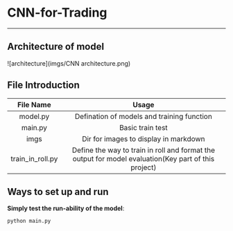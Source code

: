 # CNN-for-Trading
<HR>

## Architecture of model
![architecture](imgs/CNN architecture.png)

## File Introduction
|File Name|Usage|
|:-:|:-:|
|model.py|Defination of models and training function|
|main.py|Basic train test|
|imgs|Dir for images to display in markdown|
|train_in_roll.py|Define the way to train in roll and format the output for model evaluation(Key part of this project)|

## Ways to set up and run
**Simply test the run-ability of the model**:
```python
python main.py
```
